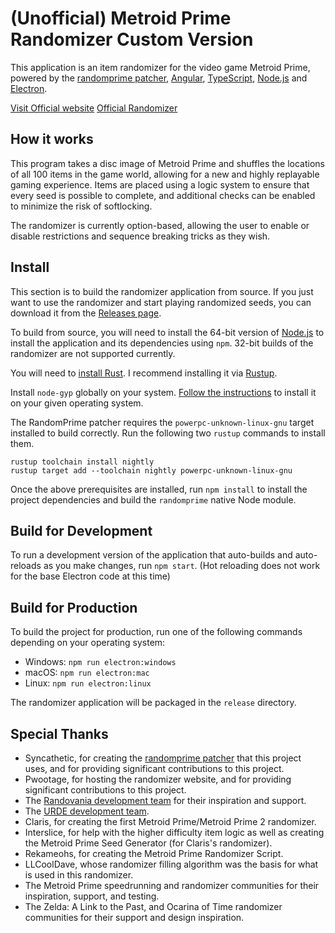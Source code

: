 # (Unofficial) Metroid Prime Randomizer Custom Version

This application is an item randomizer for the video game Metroid Prime, powered by the [randomprime patcher](https://github.com/aprilwade/randomprime), [Angular](https://angular.io), [TypeScript](https://www.typescriptlang.org), [Node.js](https://nodejs.org) and [Electron](https://electronjs.org).

[Visit Official website](https://randomizer.metroidprime.run)
[Official Randomizer](https://github.com/BashPrime/metroid-prime-randomizer)

## How it works

This program takes a disc image of Metroid Prime and shuffles the locations of all 100 items in the game world, allowing for a new and highly replayable gaming experience. Items are placed using a logic system to ensure that every seed is possible to complete, and additional checks can be enabled to minimize the risk of softlocking.

The randomizer is currently option-based, allowing the user to enable or disable restrictions and sequence breaking tricks as they wish.

## Install

This section is to build the randomizer application from source. If you just want to use the randomizer and start playing randomized seeds, you can download it from the [Releases page](https://github.com/BashPrime/metroid-prime-randomizer/releases).

To build from source, you will need to install the 64-bit version of [Node.js](https://nodejs.org) to install the application and its dependencies using `npm`. 32-bit builds of the randomizer are not supported currently.

You will need to [install Rust](https://www.rust-lang.org/install.html). I recommend installing it via [Rustup](https://rustup.rs/).

Install `node-gyp` globally on your system. [Follow the instructions](https://github.com/nodejs/node-gyp#installation) to install it on your given operating system.

The RandomPrime patcher requires the `powerpc-unknown-linux-gnu` target installed to build correctly. Run the following two `rustup` commands to install them.

```
rustup toolchain install nightly
rustup target add --toolchain nightly powerpc-unknown-linux-gnu
```


Once the above prerequisites are installed, run `npm install` to install the project dependencies and build the `randomprime` native Node module.

## Build for Development

To run a development version of the application that auto-builds and auto-reloads as you make changes, run `npm start`. (Hot reloading does not work for the base Electron code at this time)

## Build for Production

To build the project for production, run one of the following commands depending on your operating system:

* Windows: `npm run electron:windows`
* macOS: `npm run electron:mac`
* Linux: `npm run electron:linux`

The randomizer application will be packaged in the `release` directory.

## Special Thanks
* Syncathetic, for creating the [randomprime patcher](https://github.com/aprilwade/randomprime) that this project uses, and for providing significant contributions to this project.
* Pwootage, for hosting the randomizer website, and for providing significant contributions to this project.
* The [Randovania development team](https://github.com/randovania/randovania) for their inspiration and support.
* The [URDE development team](https://gitlab.axiodl.com/AxioDL/urde).
* Claris, for creating the first Metroid Prime/Metroid Prime 2 randomizer.
* Interslice, for help with the higher difficulty item logic as well as creating the Metroid Prime Seed Generator (for Claris's randomizer).
* Rekameohs, for creating the Metroid Prime Randomizer Script.
* LLCoolDave, whose randomizer filling algorithm was the basis for what is used in this randomizer.
* The Metroid Prime speedrunning and randomizer communities for their inspiration, support, and testing.
* The Zelda: A Link to the Past, and Ocarina of Time randomizer communities for their support and design inspiration.
